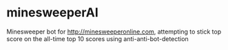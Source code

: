 # minesweeperAI
Minesweeper bot for http://minesweeperonline.com, attempting to stick top score on the all-time top 10 scores using anti-anti-bot-detection
